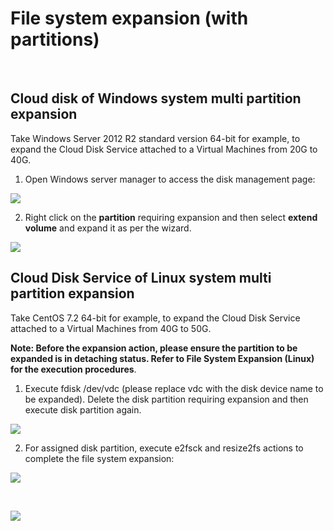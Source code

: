 # File system expansion (with partitions)

<br>

## Cloud disk of Windows system multi partition expansion

Take Windows Server 2012 R2 standard version 64-bit for example, to expand the Cloud Disk Service attached to a Virtual Machines from 20G to 40G.

1. Open Windows server manager to access the disk management page:

![](https://github.com/jdcloudcom/cn/blob/edit/image/Elastic-Compute/CloudDisk/cloud-disk/expand-filesystem/expand_multipart_001.jpg)


2. Right click on the **partition** requiring expansion and then select **extend volume** and expand it as per the wizard.


![](https://github.com/jdcloudcom/cn/blob/edit/image/Elastic-Compute/CloudDisk/cloud-disk/expand-filesystem/expand_multipart_002.jpg)

## Cloud Disk Service of Linux system multi partition expansion

Take CentOS 7.2 64-bit for example, to expand the Cloud Disk Service attached to a Virtual Machines from 40G to 50G.

**Note: Before the expansion action, please ensure the partition to be expanded is in detaching status. Refer to File System Expansion (Linux) for the execution procedures**.

1. Execute fdisk /dev/vdc (please replace vdc with the disk device name to be expanded). Delete the disk partition requiring expansion and then execute disk partition again.



![](https://github.com/jdcloudcom/cn/blob/edit/image/Elastic-Compute/CloudDisk/cloud-disk/expand-filesystem/expand_multipart_003.jpg)


2. For assigned disk partition, execute e2fsck and resize2fs actions to complete the file system expansion:


![](https://github.com/jdcloudcom/cn/blob/edit/image/Elastic-Compute/CloudDisk/cloud-disk/expand-filesystem/expand_multipart_004.jpg)

<br>

![](https://github.com/jdcloudcom/cn/blob/edit/image/Elastic-Compute/CloudDisk/cloud-disk/expand-filesystem/expand_multipart_005.jpg)



	
	


